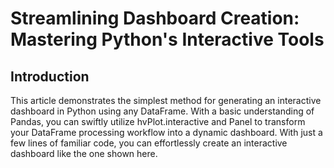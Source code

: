 # Streamlining Dashboard Creation: Mastering Python's Interactive Tools 

## Introduction

This article demonstrates the simplest method for generating an interactive dashboard in Python using any DataFrame. With a basic understanding of Pandas, you can swiftly utilize hvPlot.interactive and Panel to transform your DataFrame processing workflow into a dynamic dashboard. With just a few lines of familiar code, you can effortlessly create an interactive dashboard like the one shown here.